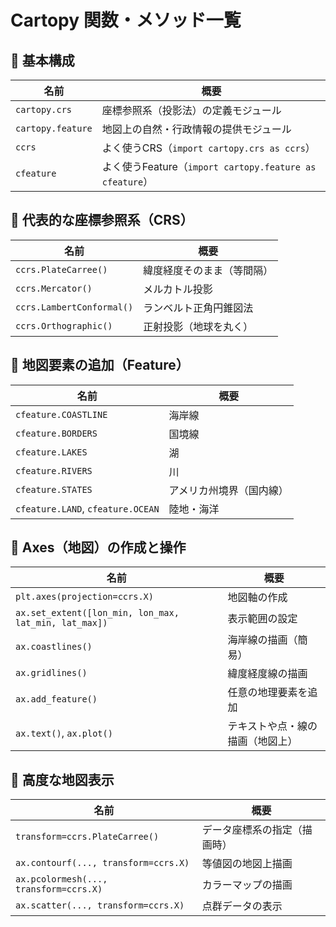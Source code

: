# Cartopy 関数・メソッド一覧

## 🔹 基本構成
| 名前 | 概要 |
|------|------|
| `cartopy.crs` | 座標参照系（投影法）の定義モジュール |
| `cartopy.feature` | 地図上の自然・行政情報の提供モジュール |
| `ccrs` | よく使うCRS（`import cartopy.crs as ccrs`） |
| `cfeature` | よく使うFeature（`import cartopy.feature as cfeature`） |

## 🔹 代表的な座標参照系（CRS）
| 名前 | 概要 |
|------|------|
| `ccrs.PlateCarree()` | 緯度経度そのまま（等間隔） |
| `ccrs.Mercator()` | メルカトル投影 |
| `ccrs.LambertConformal()` | ランベルト正角円錐図法 |
| `ccrs.Orthographic()` | 正射投影（地球を丸く） |

## 🔹 地図要素の追加（Feature）
| 名前 | 概要 |
|------|------|
| `cfeature.COASTLINE` | 海岸線 |
| `cfeature.BORDERS` | 国境線 |
| `cfeature.LAKES` | 湖 |
| `cfeature.RIVERS` | 川 |
| `cfeature.STATES` | アメリカ州境界（国内線） |
| `cfeature.LAND`, `cfeature.OCEAN` | 陸地・海洋 |

## 🔹 Axes（地図）の作成と操作
| 名前 | 概要 |
|------|------|
| `plt.axes(projection=ccrs.X)` | 地図軸の作成 |
| `ax.set_extent([lon_min, lon_max, lat_min, lat_max])` | 表示範囲の設定 |
| `ax.coastlines()` | 海岸線の描画（簡易） |
| `ax.gridlines()` | 緯度経度線の描画 |
| `ax.add_feature()` | 任意の地理要素を追加 |
| `ax.text()`, `ax.plot()` | テキストや点・線の描画（地図上） |

## 🔹 高度な地図表示
| 名前 | 概要 |
|------|------|
| `transform=ccrs.PlateCarree()` | データ座標系の指定（描画時） |
| `ax.contourf(..., transform=ccrs.X)` | 等値図の地図上描画 |
| `ax.pcolormesh(..., transform=ccrs.X)` | カラーマップの描画 |
| `ax.scatter(..., transform=ccrs.X)` | 点群データの表示 |

